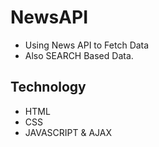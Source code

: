 # NewsAPI

- Using News API to Fetch Data
- Also SEARCH Based Data.

## Technology

- HTML
- CSS
- JAVASCRIPT & AJAX
